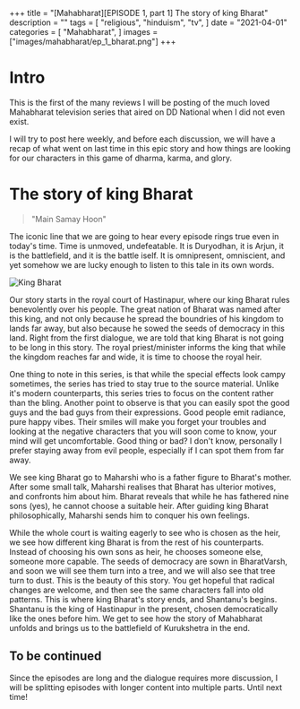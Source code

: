 +++
title = "[Mahabharat][EPISODE 1, part 1] The story of king Bharat"
description = ""
tags = [
	"religious",
	"hinduism",
	"tv",
]
date = "2021-04-01"
categories = [
    "Mahabharat",
]
images = ["images/mahabharat/ep_1_bharat.png"]
+++
# Intro

This is the first of the many reviews I will be posting of the much loved Mahabharat television series that aired on DD National when I did not even exist. 

I will try to post here weekly, and before each discussion, we will have a recap of what went on last time in this epic story and how things are looking for our characters in this game of dharma, karma, and glory.

# The story of king Bharat

>"Main Samay Hoon"

The iconic line that we are going to hear every episode rings true even in today's time. Time is unmoved, undefeatable. It is Duryodhan, it is Arjun, it is the battlefield, and it is the battle iself. It is omnipresent, omniscient, and yet somehow we are lucky enough to listen to this tale in its own words.

![King Bharat](/images/mahabharat/ep_1_bharat.png)

Our story starts in the royal court of Hastinapur, where our king Bharat rules benevolently over his people. The great nation of Bharat was named after this king, and not only because he spread the boundries of his kingdom to lands far away, but also because he sowed the seeds of democracy in this land. Right from the first dialogue, we are told that king Bharat is not going to be long in this story. The royal priest/minister informs the king that while the kingdom reaches far and wide, it is time to choose the royal heir.

One thing to note in this series, is that while the special effects look campy sometimes, the series has tried to stay true to the source material. Unlike it's modern counterparts, this series tries to focus on the content rather than the bling. Another point to observe is that you can easily spot the good guys and the bad guys from their expressions. Good people emit radiance, pure happy vibes. Their smiles will make you forget your troubles and looking at the negative characters that you will soon come to know, your mind will get uncomfortable. Good thing or bad? I don't know, personally I prefer staying away from evil people, especially if I can spot them from far away.

We see king Bharat go to Maharshi who is a father figure to Bharat's mother. After some small talk, Maharshi realises that Bharat has ulterior motives, and confronts him about him. Bharat reveals that while he has fathered nine sons (yes), he cannot choose a suitable heir. After guiding king Bharat philosophically, Maharshi sends him to conquer his own feelings.

While the whole court is waiting eagerly to see who is chosen as the heir, we see how different king Bharat is from the rest of his counterparts. Instead of choosing his own sons as heir, he chooses someone else, someone more capable. The seeds of democracy are sown in BharatVarsh, and soon we will see them turn into a tree, and we will also see that tree turn to dust. This is the beauty of this story. You get hopeful that radical changes are welcome, and then see the same characters fall into old patterns. This is where king Bharat's story ends, and Shantanu's begins. Shantanu is the king of Hastinapur in the present, chosen democratically like the ones before him. We get to see how the story of Mahabharat unfolds and brings us to the battlefield of Kurukshetra in the end.

## To be continued
Since the episodes are long and the dialogue requires more discussion, I will be splitting episodes with longer content into multiple parts.
Until next time!
